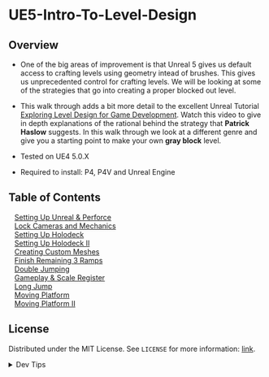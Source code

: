 # UE5-Intro-To-Level-Design

<!-- OVERVIEW -->
## Overview
* One of the big areas of improvement is that Unreal 5 gives us default access to crafting levels using geometry intead of brushes.  This gives us unprecedented control for crafting levels. We will be looking at some of the strategies that go into creating a proper blocked out level.

* This walk through adds a bit more detail to the excellent Unreal Tutorial [Exploring Level Design for Game Development](https://learn.unrealengine.com/course/3754334?r=False&ts=637633335920995479).  Watch this video to give in depth explanations of the rational behind the strategy that **Patrick Haslow** suggests.  In this walk through we look at a different genre and give you a starting point to make your own **gray block** level.
  

* Tested on UE4 5.0.X
* Required to install: P4, P4V and Unreal Engine

<!-- TOC -->
## Table of Contents
<kbd></kbd> &nbsp;&nbsp; [Setting Up Unreal & Perforce](setting-up/README.md#user-content-setting-up-unreal--perforce) <br>
<kbd></kbd> &nbsp;&nbsp; [Lock Cameras and Mechanics](camera-mechanics/README.md#user-content-lock-cameras-and-mechanics) <br>
<kbd></kbd> &nbsp;&nbsp; [Setting Up Holodeck](holodeck/README.md#user-content-setting-up-holodeck) <br>
<kbd></kbd> &nbsp;&nbsp; [Setting Up Holodeck II](holodeck-ii/README.md#user-content-setting-up-holodeck-ii) <br>
<kbd></kbd> &nbsp;&nbsp; [Creating Custom Meshes](ramp/README.md#user-content-creating-custom-meshes) <br>
<kbd></kbd> &nbsp;&nbsp; [Finish Remaining 3 Ramps](ramps2/README.md#user-content-finish-remaining-3-ramps) <br>
<kbd></kbd> &nbsp;&nbsp; [Double Jumping](double-jump/README.md#user-content-double-jumping) <br>
<kbd></kbd> &nbsp;&nbsp; [Gameplay & Scale Register](gameplay-scale/README.md#user-content-gameplay--scale-register) <br>
<kbd></kbd> &nbsp;&nbsp; [Long Jump](long-jump/README.md#user-content-long-jump) <br>
<kbd></kbd> &nbsp;&nbsp; [Moving Platform](moving-platform/README.md#user-content-moving-platform) <br>
<kbd></kbd> &nbsp;&nbsp; [Moving Platform II](moving-platform-ii/README.md#user-content-moving-platform-ii) <br>


<!-- LICENSE -->
## License
Distributed under the MIT License. See `LICENSE` for more information: [link](LICENSE).


</p>
</details>
<details><summary>Dev Tips</summary>
make git m="add commit message"
</details>

